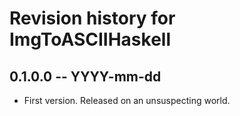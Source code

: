 # Revision history for ImgToASCIIHaskell

## 0.1.0.0 -- YYYY-mm-dd

* First version. Released on an unsuspecting world.
